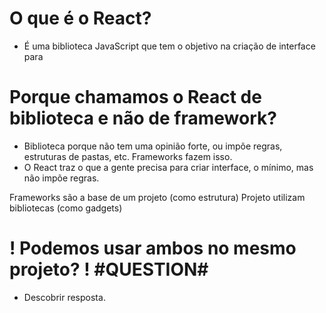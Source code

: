 # O que é o React?
- É uma biblioteca JavaScript que tem o objetivo na criação de interface para

# Porque chamamos o React de biblioteca e não de framework?
- Biblioteca porque não tem uma opinião forte, ou impõe regras, estruturas de pastas, etc. Frameworks fazem isso.
- O React traz o que a gente precisa para criar interface, o mínimo, mas não impõe regras.

Frameworks são a base de um projeto (como estrutura)
Projeto utilizam bibliotecas (como gadgets)

# ! Podemos usar ambos no mesmo projeto? ! #QUESTION#
- Descobrir resposta.